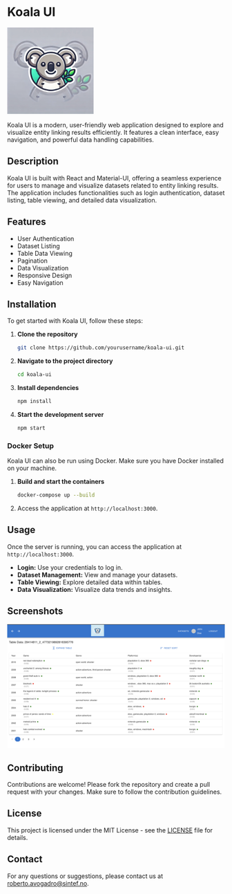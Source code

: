 # Koala UI

<img src="./frontend/src/assets/images/koala_logo.png" alt="Koala Logo" width="200" height="200">

Koala UI is a modern, user-friendly web application designed to explore and visualize entity linking results efficiently. It features a clean interface, easy navigation, and powerful data handling capabilities.

## Description

Koala UI is built with React and Material-UI, offering a seamless experience for users to manage and visualize datasets related to entity linking results. The application includes functionalities such as login authentication, dataset listing, table viewing, and detailed data visualization.

## Features

- User Authentication
- Dataset Listing
- Table Data Viewing
- Pagination
- Data Visualization
- Responsive Design
- Easy Navigation

## Installation

To get started with Koala UI, follow these steps:

1. **Clone the repository**
   ```bash
   git clone https://github.com/yourusername/koala-ui.git
   ```

2. **Navigate to the project directory**
   ```bash
   cd koala-ui
   ```

3. **Install dependencies**
   ```bash
   npm install
   ```

4. **Start the development server**
   ```bash
   npm start
   ```

### Docker Setup

Koala UI can also be run using Docker. Make sure you have Docker installed on your machine.

1. **Build and start the containers**
   ```bash
   docker-compose up --build
   ```

2. Access the application at `http://localhost:3000`.

## Usage

Once the server is running, you can access the application at `http://localhost:3000`. 

- **Login:** Use your credentials to log in.
- **Dataset Management:** View and manage your datasets.
- **Table Viewing:** Explore detailed data within tables.
- **Data Visualization:** Visualize data trends and insights.

## Screenshots

![Main Interface](./frontend/src/assets/images/app_screenshot.png)

## Contributing

Contributions are welcome! Please fork the repository and create a pull request with your changes. Make sure to follow the contribution guidelines.

## License

This project is licensed under the MIT License - see the [LICENSE](LICENSE) file for details.

## Contact

For any questions or suggestions, please contact us at [roberto.avogadro@sintef.no](mailto:roberto.avogadro@sintef.no).

